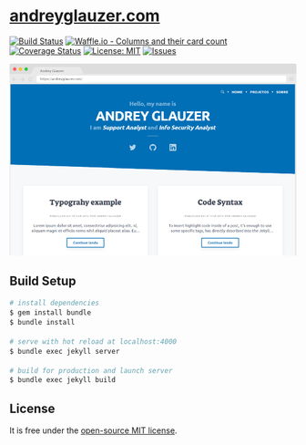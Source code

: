 # [andreyglauzer.com](https://andreyglauzer.com/)

[![Build Status](https://travis-ci.org/andreyglauzer/andreyglauzer.github.io.svg?branch=source)](https://travis-ci.org/andreyglauzer/andreyglauzer.github.io) [![Waffle.io - Columns and their card count](https://badge.waffle.io/andreyglauzer/andreyglauzer.github.io.svg?columns=In%20Progress,Done)](http://waffle.io/andreyglauzer/andreyglauzer.github.io) [![Coverage Status](https://coveralls.io/repos/github/andreyglauzer/andreyglauzer.github.io/badge.svg?branch=master)](https://coveralls.io/github/andreyglauzer/andreyglauzer.github.io?branch=master) [![License: MIT](https://img.shields.io/badge/License-MIT-yellow.svg)](https://opensource.org/licenses/MIT) [![Issues](http://img.shields.io/github/issues/andreyglauzer/andreyglauzer.github.io.svg)]( https://github.com/andreyglauzer/andreyglauzer.github.io/issues )


![alt text](img/projetos/andreyglauzer.png "Screenshot")

## Build Setup

``` bash
# install dependencies
$ gem install bundle
$ bundle install

# serve with hot reload at localhost:4000
$ bundle exec jekyll server

# build for production and launch server
$ bundle exec jekyll build
```

## License

It is free under the [open-source MIT license](/LICENSE).
